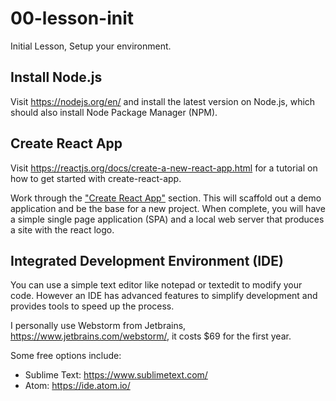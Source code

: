 # 00-lesson-init
Initial Lesson, Setup your environment.


## Install Node.js
Visit https://nodejs.org/en/ and install the latest version on Node.js, which should also install Node Package Manager (NPM).

## Create React App
Visit https://reactjs.org/docs/create-a-new-react-app.html for a tutorial on how to get started with create-react-app.

Work through the ["Create React App"](https://reactjs.org/docs/create-a-new-react-app.html#create-react-app) section. This will scaffold out a demo application and be the base for a new project. When complete, you will have a simple single page application (SPA) and a local web server that produces a site with the react logo.


## Integrated Development Environment (IDE)
You can use a simple text editor like notepad or textedit to modify your code. However an IDE has advanced features to simplify development and provides tools to speed up the process.

I personally use Webstorm from Jetbrains, https://www.jetbrains.com/webstorm/, it costs $69 for the first year.

Some free options include:

- Sublime Text: https://www.sublimetext.com/
- Atom: https://ide.atom.io/
